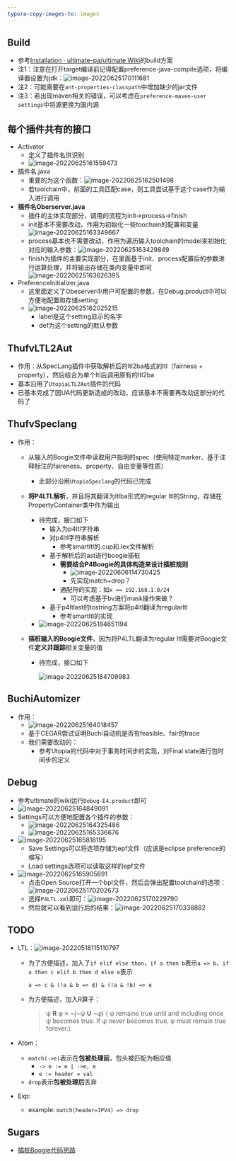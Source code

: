 ```yaml
---
typora-copy-images-to: images
---
```


## Build

- 参考[Installation · ultimate-pa/ultimate Wiki](https://github.com/ultimate-pa/ultimate/wiki/Installation)的build方案
- 注1：注意在打开target编译前记得配置preference-java-compile选项，将编译器设置为jdk：![image-20220625170111681](images/image-20220625170111681.png)
- 注2：可能需要在`ant-properties-classpath`中增加缺少的jar文件
- 注3：若出现maven相关的错误，可以考虑在`preference-maven-user settings`中将源更换为国内源

## 每个插件共有的接口

- Activator
  - 定义了插件名供识别
  - ![image-20220625161559473](images/image-20220625161559473.png)
- 插件名.java
  - 重要的为这个函数：![image-20220625162501498](images/image-20220625162501498.png)
  - 若toolchain中，前面的工具匹配case，则工具尝试基于这个case作为输入进行调用
- **插件名Oberserver.java**
  - 插件的主体实现部分，调用的流程为init->process->finish
  - init基本不需要改动，作用为初始化一些toochain的配置和变量![image-20220625163349667](images/image-20220625163349667.png)
  - process基本也不需要改动，作用为遍历输入toolchain的model来初始化对应的输入参数：![image-20220625163429849](images/image-20220625163429849.png)
  - finish为插件的主要实现部分，在里面基于init、process配置后的参数进行运算处理，并将输出存储在类内变量中即可![image-20220625163626395](images/image-20220625163626395.png)
- PreferenceInitializer.java
  - 这里面定义了Obeserver中用户可配置的参数，在Debug.product中可以方便地配置和存储setting
  - ![image-20220625162025215](images/image-20220625162025215.png)
    - label是这个setting显示的名字
    - def为这个setting的默认参数

## ThufvLTL2Aut

- 作用：从SpecLang插件中获取解析后的ltl2ba格式的ltl（fairness + property），然后结合为单个ltl后调用原有的ltl2ba
- 基本沿用了`UtopiaLTL2Aut`插件的代码
- 已基本完成了因UA代码更新造成的改动，应该基本不需要再改动这部分的代码了

## ThufvSpeclang

- 作用：

  - 从输入的Boogie文件中读取用户指明的spec（使用特定marker、基于注释标注的faireness、property、自由变量等性质）

    - 此部分沿用`UtopiaSpeclang`的代码已完成

  - **将P4LTL解析**，并且将其翻译为ltlba形式的regular ltl的String，存储在PropertyContainer类中作为输出

    - 待完成，接口如下
      - 输入为p4ltl字符串
      - 对p4ltl字符串解析
        - 参考smartltl的.cup和.lex文件解析
      - 基于解析后的ast进行boogie插桩
        - **需要结合P4Boogie的具体构造来设计插桩规则**
          - ![image-20220606114730425](images/image-20220606114730425.png)
          - 先实现match+drop？
        - 通配符的实现：如`x == 192.168.1.0/24`
          - 可以考虑基于bv进行mask操作来做？
      - 基于p4ltlast的tostring方案将p4ltl翻译为regularltl
        - 参考smartltl的实现
    - ![image-20220625184651194](images/image-20220625184651194.png)
  
  - **插桩输入的Boogie文件**，因为将P4LTL翻译为regular ltl需要对Boogie文件**定义并跟踪**相关变量的值
  
    - 待完成，接口如下
  
      ![image-20220625184709983](images/image-20220625184709983.png)

## BuchiAutomizer

- 作用：
  - ![image-20220625164018457](images/image-20220625164018457.png)
  - 基于CEGAR尝试证明Buchi自动机是否有feasible、fair的trace
  - 我们需要改动的：
    - 参考Utopia的代码中对于事务时间步的实现，对Final state进行包时间步的定义

## Debug

- 参考ultimate的wiki运行`Debug-E4.product`即可
- ![image-20220625164849091](images/image-20220625164849091.png)
- Settings可以方便地配置各个插件的参数：
  - ![image-20220625164325486](images/image-20220625164325486.png)
  - ![image-20220625165336676](images/image-20220625165336676.png)
- ![image-20220625165818195](images/image-20220625165818195.png)
  - Save Settings可以将选项存储为epf文件（应该是eclipse preference的缩写）
  - Load settings选项可以读取这样的epf文件
- ![image-20220625165905691](images/image-20220625165905691.png)
  - 点击Open Source打开一个bpl文件，然后会弹出配置toolchain的选项：![image-20220625170202673](images/image-20220625170202673.png)
  - 选择`P4LTL.xml`即可：![image-20220625170229790](images/image-20220625170229790.png)
  - 然后就可以看到运行后的结果：![image-20220625170338882](images/image-20220625170338882.png)

## TODO

- LTL：![image-20220518115110797](images/image-20220518115110797.png)

  - 为了方便描述，加入了`if elif else then`，`if a then b`表示`a => b`、`if a then c elif b then d else e`表示

    `a => c & (!a & b => d) & (!a & !b) => e`

  - 为方便描述，加入R算子：

    > ψ **R** φ ≡ ¬(¬ψ **U** ¬φ) ( φ remains true until and including once ψ becomes true. If ψ never becomes true, φ must remain true forever.)

- Atom：

  - `match(->e)`表示在**包被处理前**，包头被匹配为相应值
    - `-> e := e | ->e, e`
    - `e := header = val`
  - `drop`表示**包被处理后**丢弃

- Exp:

  - example: `match(header=IPV4) => drop`

## Sugars

- [插桩Boogie代码思路](./sugars)
